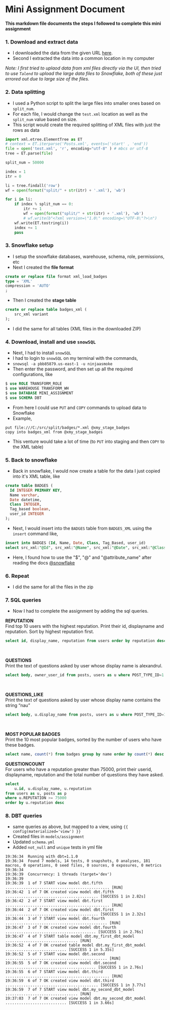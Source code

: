 # Mini Assignment Document

**This markdown file documents the steps I followed to complete this mini assignment**

### 1. Download and extract data

- I downloaded the data from the given URL [here](https://archive.org/download/stackexchange/askubuntu.com.7z).
- Second I extracted the data into a common location in my computer

*Note: I first tried to uplaod data from xml files directly via the UI, 
then tried to use `Talend` to upload the large data files to Snowflake, 
both of these just errored out due to large size of the files.*

### 2. Data splitting

- I used a Python script to split the large files into smaller ones based on `split_num`.
- For each file, I would change the `test.xml` location as well as the `split_num` value based on size.
- This script would create the required splitting of XML files with just the rows as data 
```py
import xml.etree.ElementTree as ET
# context = ET.iterparse('Posts.xml', events=('start' , 'end'))
file = open('test.xml', 'r', encoding="utf-8" ) # mbcs or utf-8
tree = ET.parse(file)

split_num = 50000

index = 1
itr = 0

li = tree.findall('row')
wf = open(format("split/" + str(itr) + '.xml'), 'wb')

for i in li:
    if index % split_num == 0:
        itr += 1
        wf = open(format("split/" + str(itr) + '.xml'), 'wb')
        # wf.write(b"<?xml version=\"1.0\" encoding=\"UTF-8\"?>\n")
    wf.write(ET.tostring(i))
    index += 1
    pass
```

### 3. Snowflake setup

- I setup the snowflake databases, warehouse, schema, role, permissions, etc
- Next I created the **file format**
```sql
create or replace file format xml_load_badges
type = 'XML'
compression = 'AUTO'
;
```
- Then I created the **stage table**
```sql
create or replace table badges_xml (
    src_xml variant
);
```
- I did the same for all tables (XML files in the downloaded ZIP) 


### 4. Download, install and use `snowSQL`

- Next, I had to install `snowSQL`
- I had to login to `snowSQL` on my terminal with the commands,
- ```snowsql -a pbb85879.us-east-1 -u ninjaasmoke```
- Then enter the password, and then set up all the required configurations, like
```sql
$ use ROLE TRANSFORM_ROLE
$ use WAREHOUSE TRANSFORM_WH
$ use DATABASE MINI_ASSIGNMENT
$ use SCHEMA DBT
```
- From here I could use `PUT` and `COPY` commands to upload data to Snowflake
- Example,
``` 
put file:///C:/src/split/badges/*.xml @xmy_stage_badges
copy into badges_xml from @xmy_stage_badges
```
- This venture would take a lot of time (to `PUT` into staging and then `COPY` to the XML table)

### 5. Back to snowflake

- Back in snowflake, I would now create a table for the data I just copied into it's XML table, like
```SQL
create table BADGES (
  Id INTEGER PRIMARY KEY,
  Name varchar,
  Date datetime,
  Class INTEGER,
  Tag_based boolean,
  user_id INTEGER
);
```
- Next, I would insert into the `BADGES` table from `BADGES_XML` using the `insert` command like,

```SQL
insert into BADGES (Id, Name, Date, Class, Tag_Based, user_id) 
select src_xml:"@Id", src_xml:"@Name", src_xml:"@Date", src_xml:"@Class", src_xml:"@TagBased", src_xml:"@UserId" from badges_xml
```
- Here, I found how to use the "$", "@" and "@attribute_name" after reading the docs [@snowflake](https://docs.snowflake.com/en/sql-reference/functions/xmlget.html#usage-notes)

### 6. Repeat
- I did the same for all the files in the zip

### 7. SQL queries

- Now I had to complete the assignment by adding the sql queries.

**REPUTATION**\
Find top 10 users with the highest reputation. Print their id, displayname and reputation. Sort by highest reputation first. 
```SQL
select id, display_name, reputation from users order by reputation desc limit 10
```
<br />

**QUESTIONS**\
Print the text of questions asked by user whose display name is alexandrul.  
```SQL
select body, owner_user_id from posts, users as u where POST_TYPE_ID=1 AND owner_user_id=u.id AND display_name='alexandrul'
```

<br />

**QUESTIONS_LIKE**\
Print the text of questions asked by user whose display name contains the string “nau” 
```SQL
select body, u.display_name from posts, users as u where POST_TYPE_ID=1 AND owner_user_id=u.id AND u.display_name LIKE '%nau%'
```

<br />

**MOST POPULAR BADGES**\
Print the 10 most popular badges, sorted by the number of users who have these badges. 
```SQL
select name, count(*) from badges group by name order by count(*) desc limit 10
```

**QUESTIONCOUNT**\
For users who have a reputation greater than 75000, print their userid, displayname, reputation and the total number of questions they have asked.  
```sql
select
    u.id, u.display_name, u.reputation
from users as u, posts as p
where u.REPUTATION >= 75000
order by u.reputation desc
```

### 8. DBT queries

- same queries as above, but mapped to a view, using
```{{ config(materialized='view') }}```
- Created files in `models/assignment`
- Updated `schema.yml`
- Added `not_null` and `unique` tests in yml file

```terminal
19:36:34  Running with dbt=1.1.0
19:36:34  Found 7 models, 14 tests, 0 snapshots, 0 analyses, 181 macros, 0 operations, 0 seed files, 0 sources, 0 exposures, 0 metrics
19:36:34  
19:36:39  Concurrency: 1 threads (target='dev')
19:36:39  
19:36:39  1 of 7 START view model dbt.fifth .............................................. [RUN]
19:36:42  1 of 7 OK created view model dbt.fifth ......................................... [SUCCESS 1 in 2.82s]
19:36:42  2 of 7 START view model dbt.first .............................................. [RUN]
19:36:44  2 of 7 OK created view model dbt.first ......................................... [SUCCESS 1 in 2.32s]
19:36:44  3 of 7 START view model dbt.fourth ............................................. [RUN]
19:36:47  3 of 7 OK created view model dbt.fourth ........................................ [SUCCESS 1 in 2.76s]
19:36:47  4 of 7 START table model dbt.my_first_dbt_model ................................ [RUN]
19:36:52  4 of 7 OK created table model dbt.my_first_dbt_model ........................... [SUCCESS 1 in 5.35s]
19:36:52  5 of 7 START view model dbt.second ............................................. [RUN]
19:36:55  5 of 7 OK created view model dbt.second ........................................ [SUCCESS 1 in 2.76s]
19:36:55  6 of 7 START view model dbt.third .............................................. [RUN]
19:36:59  6 of 7 OK created view model dbt.third ......................................... [SUCCESS 1 in 3.77s]
19:36:59  7 of 7 START view model dbt.my_second_dbt_model ................................ [RUN]
19:37:03  7 of 7 OK created view model dbt.my_second_dbt_model ........................... [SUCCESS 1 in 3.66s]
```
